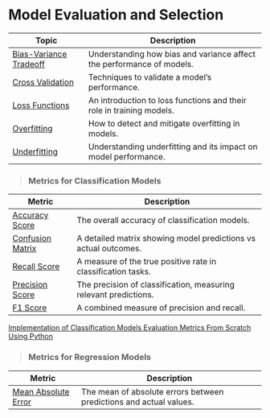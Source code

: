 # Model Evaluation and Selection

| Topic | Description |
|-------|------------|
| [Bias-Variance Tradeoff](./bias-variance.md) | Understanding how bias and variance affect the performance of models. |
| [Cross Validation](./cross-validation.md) | Techniques to validate a model’s performance. |
| [Loss Functions](./loss-function.md) | An introduction to loss functions and their role in training models. |
| [Overfitting](./overfitting.md) | How to detect and mitigate overfitting in models. |
| [Underfitting](./underfitting.md) | Understanding underfitting and its impact on model performance. |

> ### Metrics for Classification Models

| Metric | Description |
|--------|------------|
| [Accuracy Score](./for-classification/accuracy-score.md) | The overall accuracy of classification models. |
| [Confusion Matrix](./for-classification/confusion-matrix.md) | A detailed matrix showing model predictions vs actual outcomes. |
| [Recall Score](./for-classification/recall-score.md) | A measure of the true positive rate in classification tasks. |
| [Precision Score](./for-classification/precision-score.md) | The precision of classification, measuring relevant predictions. |
| [F1 Score](./for-classification/f1-score.md) | A combined measure of precision and recall. |

[Implementation of Classification Models Evaluation Metrics From Scratch Using Python](./for-classification/_evaluation-metrics.ipynb)

> ### Metrics for Regression Models

| Metric | Description |
|--------|------------|
| [Mean Absolute Error](./for-regression/Mean-Absolute-Error.md) | The mean of absolute errors between predictions and actual values. |
